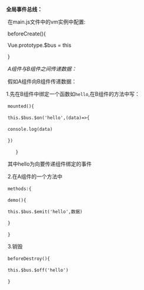**全局事件总线：**

​			在main.js文件中的vm实例中配置:

​			beforeCreate(){

​					Vue.prototype.$bus = this

​			}



​			*A组件与B组件之间传递数据：*

​						假如A组件向B组件传递数据：

​									1.先在B组件中绑定一个函数如`hello`,在B组件的方法中写：

​									`mounted(){`

​											`this.$bus.$on('hello',(data)=>{`

​														`console.log(data)`

​											`})`

​									`	}`

​									其中hello为向要传递组件绑定的事件

​									2.在A组件的一个方法中

​									`methods:{`

​											`demo(){`

​														`this.$bus.$emit('hello',数据)`

​											`}`

​									`}`

​									3.销毁

​										`beforeDestroy(){`

​												`this.$bus.$off('hello')`

​										`}`

